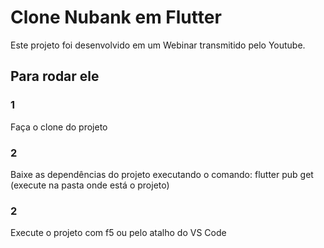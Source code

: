 # Clone Nubank em Flutter

Este projeto foi desenvolvido em um Webinar transmitido pelo Youtube. 

## Para rodar ele

### 1
Faça o clone do projeto

### 2
Baixe as dependências do projeto executando o comando: flutter pub get (execute na pasta onde está o projeto)

### 2
Execute o projeto com f5 ou pelo atalho do VS Code